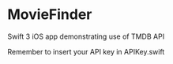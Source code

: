 # MovieFinder
Swift 3 iOS app demonstrating use of TMDB API

 Remember to insert your API key in APIKey.swift
